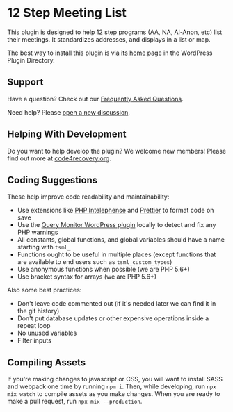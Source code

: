 # 12 Step Meeting List

This plugin is designed to help 12 step programs (AA, NA, Al-Anon, etc) list their meetings. It standardizes addresses, and displays in a list or map.

The best way to install this plugin is via [its home page](https://wordpress.org/plugins/12-step-meeting-list/) in the WordPress Plugin Directory.

## Support

Have a question? Check out our [Frequently Asked Questions](https://wordpress.org/plugins/12-step-meeting-list/).

Need help? Please [open a new discussion](https://github.com/code4recovery/12-step-meeting-list/discussions).

## Helping With Development

Do you want to help develop the plugin? We welcome new members! Please find out more at [code4recovery.org](https://code4recovery.org).

## Coding Suggestions

These help improve code readability and maintainability:

- Use extensions like [PHP Intelephense](https://marketplace.visualstudio.com/items?itemName=bmewburn.vscode-intelephense-client) and
  [Prettier](https://marketplace.visualstudio.com/items?itemName=esbenp.prettier-vscode) to format code on save
- Use the [Query Monitor WordPress plugin](https://wordpress.org/plugins/query-monitor/) locally to detect and fix any PHP warnings
- All constants, global functions, and global variables should have a name starting with `tsml_`
- Functions ought to be useful in multiple places (except functions that are available to end users such as `tsml_custom_types`)
- Use anonymous functions when possible (we are PHP 5.6+)
- Use bracket syntax for arrays (we are PHP 5.6+)

Also some best practices:

- Don't leave code commented out (if it's needed later we can find it in the git history)
- Don't put database updates or other expensive operations inside a repeat loop
- No unused variables
- Filter inputs

## Compiling Assets

If you're making changes to javascript or CSS, you will want to install SASS and webpack one time by running `npm i`. Then, while developing,
run `npx mix watch` to compile assets as you make changes. When you are ready to make a pull request, run `npx mix --production`.
